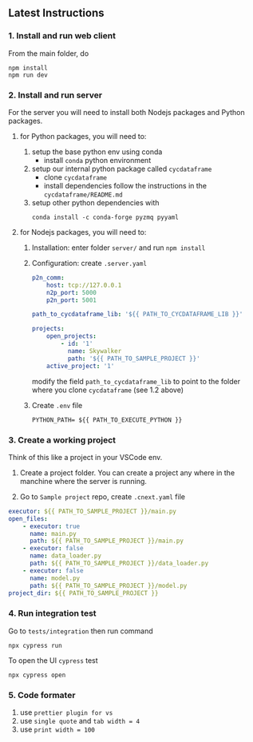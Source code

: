 ## Latest Instructions

### 1. Install and run web client

From the main folder, do

```
npm install
npm run dev
```

### 2. Install and run server

For the server you will need to install both Nodejs packages and Python packages.

1. for Python packages, you will need to:
    1. setup the base python env using conda
        - install `conda` python environment
    2. setup our internal python package called `cycdataframe`
        - clone `cycdataframe`
        - install dependencies follow the instructions in the `cycdataframe/README.md`
    3. setup other python dependencies with
        ```
        conda install -c conda-forge pyzmq pyyaml
        ```
2. for Nodejs packages, you will need to:

    1. Installation: enter folder `server/` and run `npm install`
    2. Configuration: create `.server.yaml`

        ```yaml
        p2n_comm:
            host: tcp://127.0.0.1
            n2p_port: 5000
            p2n_port: 5001

        path_to_cycdataframe_lib: '${{ PATH_TO_CYCDATAFRAME_LIB }}'

        projects:
            open_projects:
                - id: '1'
                  name: Skywalker
                  path: '${{ PATH_TO_SAMPLE_PROJECT }}'
            active_project: '1'
        ```

        modify the field `path_to_cycdataframe_lib` to point to the folder where you clone `cycdataframe` (see 1.2 above)

    3. Create `.env` file
        ```shell
        PYTHON_PATH= ${{ PATH_TO_EXECUTE_PYTHON }}
        ```

### 3. Create a working project

Think of this like a project in your VSCode env.

1. Create a project folder. You can create a project any where in the manchine where the server is running.

2. Go to `Sample project` repo, create `.cnext.yaml` file

```yaml
executor: ${{ PATH_TO_SAMPLE_PROJECT }}/main.py
open_files:
    - executor: true
      name: main.py
      path: ${{ PATH_TO_SAMPLE_PROJECT }}/main.py
    - executor: false
      name: data_loader.py
      path: ${{ PATH_TO_SAMPLE_PROJECT }}/data_loader.py
    - executor: false
      name: model.py
      path: ${{ PATH_TO_SAMPLE_PROJECT }}/model.py
project_dir: ${{ PATH_TO_SAMPLE_PROJECT }}
```

### 4. Run integration test
Go to `tests/integration` then run command
```
npx cypress run
```

To open the UI `cypress` test
```
npx cypress open
```

### 5. Code formater

1. use `prettier plugin for vs`
2. use `single quote` and `tab width = 4`
3. use `print width = 100`
